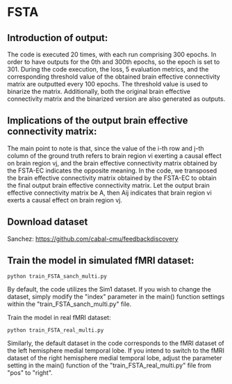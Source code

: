 # FSTA

## Introduction of output:

The code is executed 20 times, with each run comprising 300 epochs. In order to have outputs for the 0th and 300th epochs, so the epoch is set to 301.  During the code execution, the loss, 5 evaluation metrics, and the corresponding threshold value of the obtained brain effective connectivity matrix are outputted every 100 epochs. 
The threshold value is used to binarize the matrix. Additionally, both the original brain effective connectivity matrix and the binarized version are also generated as outputs.

## Implications of the output brain effective connectivity matrix:

The main point to note is that, since the value of the i-th row and j-th column of the ground truth refers to brain region vi exerting a causal effect on brain region vj, 
and the brain effective connectivity matrix obtained by the FSTA-EC indicates the opposite meaning. In the code, we transposed the brain effective connectivity matrix obtained by the FSTA-EC to obtain the final output brain effective connectivity matrix. 
Let the output brain effective connectivity matrix be A, then Aij indicates that brain region vi exerts a causal effect on brain region vj.

## Download dataset

Sanchez: https://github.com/cabal-cmu/feedbackdiscovery

## Train the model in simulated fMRI dataset:

```
python train_FSTA_sanch_multi.py
```

By default, the code utilizes the Sim1 dataset. If you wish to change the dataset, simply modify the "index" parameter in the main() function settings within the "train_FSTA_sanch_multi.py" file.

Train the model in real fMRI dataset:

```
python train_FSTA_real_multi.py
```

Similarly, the default dataset in the code corresponds to the fMRI dataset of the left hemisphere medial temporal lobe. 
If you intend to switch to the fMRI dataset of the right hemisphere medial temporal lobe, adjust the parameter setting in the main() function of the "train_FSTA_real_multi.py" file from "pos" to "right".